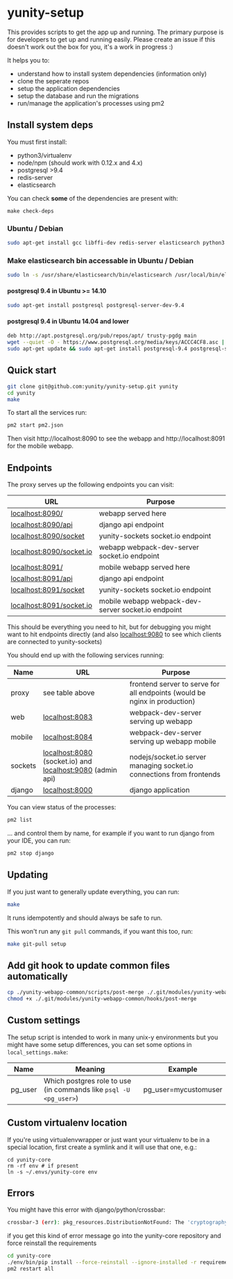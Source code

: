 # yunity-setup

This provides scripts to get the app up and running. The primary purpose is for developers to get up and running easily. Please create an issue if this doesn't work out the box for you, it's a work in progress :)

It helps you to:
- understand how to install system dependencies (information only)
- clone the seperate repos
- setup the application dependencies
- setup the database and run the migrations
- run/manage the application's processes using pm2

## Install system deps

You must first install:
- python3/virtualenv
- node/npm (should work with 0.12.x and 4.x)
- postgresql >9.4
- redis-server
- elasticsearch

You can check __some__ of the dependencies are present with:

```
make check-deps
```

### Ubuntu / Debian

```sh
sudo apt-get install gcc libffi-dev redis-server elasticsearch python3 python-dev python-virtualenv
```

### Make elasticsearch bin accessable in Ubuntu / Debian

```sh
sudo ln -s /usr/share/elasticsearch/bin/elasticsearch /usr/local/bin/elasticsearch
```

#### postgresql 9.4 in Ubuntu >= 14.10

```sh
sudo apt-get install postgresql postgresql-server-dev-9.4
```

#### postgresql 9.4 in Ubuntu 14.04 and lower

```sh
deb http://apt.postgresql.org/pub/repos/apt/ trusty-pgdg main
wget --quiet -O - https://www.postgresql.org/media/keys/ACCC4CF8.asc | sudo apt-key add -
sudo apt-get update && sudo apt-get install postgresql-9.4 postgresql-server-dev-9.4
```

## Quick start

```sh
git clone git@github.com:yunity/yunity-setup.git yunity
cd yunity
make
```

To start all the services run:

```sh
pm2 start pm2.json
```

Then visit http://localhost:8090 to see the webapp and http://localhost:8091 for the mobile webapp.

## Endpoints

The proxy serves up the following endpoints you can visit:

URL                                                         | Purpose
------------------------------------------------------------|----------------------------------------------
[localhost:8090/](http://localhost:8090/)                   | webapp served here
[localhost:8090/api](http://localhost:8090/api)             | django api endpoint
[localhost:8090/socket](http://localhost:8090/socket)       | yunity-sockets socket.io endpoint
[localhost:8090/socket.io](http://localhost:8090/socket.io) | webapp webpack-dev-server socket.io endpoint
[localhost:8091/](http://localhost:8091/)                   | mobile webapp served here
[localhost:8091/api](http://localhost:8091/api)             | django api endpoint
[localhost:8091/socket](http://localhost:8091/socket)       | yunity-sockets socket.io endpoint
[localhost:8091/socket.io](http://localhost:8091/socket.io) | mobile webapp webpack-dev-server socket.io endpoint

This should be everything you need to hit, but for debugging you might want to hit endpoints directly (and also [localhost:9080](http://localhost:9080) to see which clients are connected to yunity-sockets)

You should end up with the following services running:

Name    | URL                                                                       | Purpose
--------|---------------------------------------------------------------------------|--------------------------------
proxy   | see table above | frontend server to serve for all endpoints (would be nginx in production)
web     | [localhost:8083](http://localhost:8083)                                   | webpack-dev-server serving up webapp  
mobile  | [localhost:8084](http://localhost:8084)                                   | webpack-dev-server serving up webapp mobile
sockets | [localhost:8080](http://localhost:8080) (socket.io) and [localhost:9080](http://localhost:9080) (admin api)   | nodejs/socket.io server managing socket.io connections from frontends
django  | [localhost:8000](http://localhost:8000)                                   | django application

You can view status of the processes:

```sh
pm2 list
```

... and control them by name, for example if you want to run django from your IDE, you can run:

```sh
pm2 stop django
```

## Updating

If you just want to generally update everything, you can run:

```sh
make
```

It runs idempotently and should always be safe to run.

This won't run any `git pull` commands, if you want this too, run:

```sh
make git-pull setup
```

## Add git hook to update common files automatically

```sh
cp ./yunity-webapp-common/scripts/post-merge ./.git/modules/yunity-webapp-common/hooks/
chmod +x ./.git/modules/yunity-webapp-common/hooks/post-merge
```

## Custom settings

The setup script is intended to work in many unix-y environments but you might have some setup differences, you can set some options in `local_settings.make`:

Name     | Meaning                                                                | Example
---------|------------------------------------------------------------------------|-----------------------------
pg_user  | Which postgres role to use (in commands like `psql -U <pg_user>`)     | pg_user=mycustomuser

## Custom virtualenv location

If you're using virtualenvwrapper or just want your virtualenv to be in a special location, first create a symlink and it will use that one, e.g.:

```
cd yunity-core
rm -rf env # if present
ln -s ~/.envs/yunity-core env
```

## Errors

You might have this error with django/python/crossbar:

```sh
crossbar-3 (err): pkg_resources.DistributionNotFound: The 'cryptography>=0.7' distribution was not found and is required by pyOpenSSL
```

if you get this kind of error message go into the yunity-core repository and force reinstall the requirements


```sh
cd yunity-core
./env/bin/pip install --force-reinstall --ignore-installed -r requirements.pip
pm2 restart all
```
